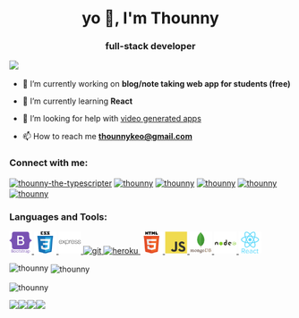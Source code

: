 <h1 align="center">yo 💛, I'm Thounny</h1>
<h3 align="center">full-stack developer</h3>

<img src="https://i.imgur.com/Mw2TEPC.gif">

- 🔭 I’m currently working on **blog/note taking web app for students (free)**

- 🌱 I’m currently learning **React**

- 🤝 I’m looking for help with [video generated apps](https://www.mvgen.com/)

- 📫 How to reach me **thounnykeo@gmail.com**

<h3 align="left">Connect with me:</h3>
<p align="left">
<a href="https://codepen.io/thounny-the-typescripter" target="blank"><img align="center" src="https://raw.githubusercontent.com/rahuldkjain/github-profile-readme-generator/master/src/images/icons/Social/codepen.svg" alt="thounny-the-typescripter" height="30" width="40" /></a>
<a href="https://dev.to/thounny" target="blank"><img align="center" src="https://raw.githubusercontent.com/rahuldkjain/github-profile-readme-generator/master/src/images/icons/Social/devto.svg" alt="thounny" height="30" width="40" /></a>
<a href="https://linkedin.com/in/thounny" target="blank"><img align="center" src="https://raw.githubusercontent.com/rahuldkjain/github-profile-readme-generator/master/src/images/icons/Social/linked-in-alt.svg" alt="thounny" height="30" width="40" /></a>
<a href="https://stackoverflow.com/users/thounny" target="blank"><img align="center" src="https://raw.githubusercontent.com/rahuldkjain/github-profile-readme-generator/master/src/images/icons/Social/stack-overflow.svg" alt="thounny" height="30" width="40" /></a>
<a href="https://codesandbox.com/thounny" target="blank"><img align="center" src="https://raw.githubusercontent.com/rahuldkjain/github-profile-readme-generator/master/src/images/icons/Social/codesandbox.svg" alt="thounny" height="30" width="40" /></a>
<a href="https://www.youtube.com/channel/UCTPSmsWGmrVXjVXD2DPXoUQ" target="blank"><img align="center" src="https://raw.githubusercontent.com/rahuldkjain/github-profile-readme-generator/master/src/images/icons/Social/youtube.svg" alt="thounny" height="30" width="40" /></a>
</p>

<h3 align="left">Languages and Tools:</h3>
<p align="left"> <a href="https://getbootstrap.com" target="_blank" rel="noreferrer"> <img src="https://raw.githubusercontent.com/devicons/devicon/master/icons/bootstrap/bootstrap-plain-wordmark.svg" alt="bootstrap" width="40" height="40"/> </a> <a href="https://www.w3schools.com/css/" target="_blank" rel="noreferrer"> <img src="https://raw.githubusercontent.com/devicons/devicon/master/icons/css3/css3-original-wordmark.svg" alt="css3" width="40" height="40"/> </a> <a href="https://expressjs.com" target="_blank" rel="noreferrer"> <img src="https://raw.githubusercontent.com/devicons/devicon/master/icons/express/express-original-wordmark.svg" alt="express" width="40" height="40"/> </a> <a href="https://git-scm.com/" target="_blank" rel="noreferrer"> <img src="https://www.vectorlogo.zone/logos/git-scm/git-scm-icon.svg" alt="git" width="40" height="40"/> </a> <a href="https://heroku.com" target="_blank" rel="noreferrer"> <img src="https://www.vectorlogo.zone/logos/heroku/heroku-icon.svg" alt="heroku" width="40" height="40"/> </a> <a href="https://www.w3.org/html/" target="_blank" rel="noreferrer"> <img src="https://raw.githubusercontent.com/devicons/devicon/master/icons/html5/html5-original-wordmark.svg" alt="html5" width="40" height="40"/> </a> <a href="https://developer.mozilla.org/en-US/docs/Web/JavaScript" target="_blank" rel="noreferrer"> <img src="https://raw.githubusercontent.com/devicons/devicon/master/icons/javascript/javascript-original.svg" alt="javascript" width="40" height="40"/> </a> <a href="https://www.mongodb.com/" target="_blank" rel="noreferrer"> <img src="https://raw.githubusercontent.com/devicons/devicon/master/icons/mongodb/mongodb-original-wordmark.svg" alt="mongodb" width="40" height="40"/> </a> <a href="https://nodejs.org" target="_blank" rel="noreferrer"> <img src="https://raw.githubusercontent.com/devicons/devicon/master/icons/nodejs/nodejs-original-wordmark.svg" alt="nodejs" width="40" height="40"/> </a> <a href="https://reactjs.org/" target="_blank" rel="noreferrer"> <img src="https://raw.githubusercontent.com/devicons/devicon/master/icons/react/react-original-wordmark.svg" alt="react" width="40" height="40"/> </a> </p>

<p><img align="left" src="https://github-readme-stats.vercel.app/api/top-langs?username=thounny&show_icons=true&locale=en&layout=compact" alt="thounny" /></p>

<p>&nbsp;<img align="center" src="https://github-readme-stats.vercel.app/api?username=thounny&show_icons=true&locale=en" alt="thounny" /></p>

<p><img align="center" src="https://github-readme-streak-stats.herokuapp.com/?user=thounny&" alt="thounny" /></p>


<a href="https://www.twitch.tv/tsuboi_" target="_blank" rel="noreferrer"> <img src="https://cyber.dabamos.de/88x31/lulu.gif" align="left"> </a>

<a href="https://www.youtube.com/channel/UCTPSmsWGmrVXjVXD2DPXoUQ" target="_blank" rel="noreferrer"> <img src="https://cyber.dabamos.de/88x31/frank.gif" align="left"> </a>
<a href="https://neocities.org/browse" target="_blank" rel="noreferrer"> <img src="https://cyber.dabamos.de/88x31/logo006.gif" align="left"> </a>
<a href="https://thounny.neocities.org/" target="_blank" rel="noreferrer"> <img src="https://cyber.dabamos.de/88x31/insanity.gif"> </a>
          
